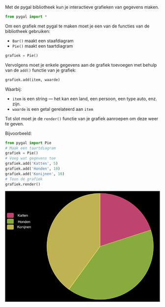 Met de pygal bibliotheek kun je interactieve grafieken van gegevens maken.

```python
from pygal import *
```

Om een grafiek met pygal te maken moet je een van de functies van de bibliotheek gebruiken:
 - `Bar()` maakt een staafdiagram
 - `Pie()` maakt een taartdiagram

```python
grafiek = Pie()
```

Vervolgens moet je enkele gegevens aan de grafiek toevoegen met behulp van de `add()` functie van je grafiek:

```python
grafiek.add(item, waarde)
```

Waarbij:
 - `item` is een string — het kan een land, een persoon, een type auto, enz. zijn.
 - `waarde` is een getal gerelateerd aan `item`

Tot slot moet je de `render()` functie van je grafiek aanroepen om deze weer te geven.

Bijvoorbeeld:

```python
from pygal import Pie
# Maak een taartdiagram
grafiek = Pie()
# Voeg wat gegevens toe
grafiek.add('Katten', 5)
grafiek.add('Honden', 10)
grafiek.add('Konijnen', 10)
# Toon de grafiek
grafiek.render()
```

![Een taartdiagram, die secties voor katten, honden en konijnen weergeeft](images/pie.png)


